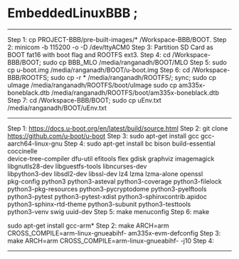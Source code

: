 # EmbeddedLinuxBBB ;

------------------------------------------------------------------------------

Step 1:
cp PROJECT-BBB/pre-built-images/* /Workspace-BBB/BOOT.
Step 2:
minicom -b 115200 -o -D /dev/ttyACM0
Step 3:
Partition SD Card as BOOT fat16 with boot flag and ROOTFS ext3.
Step 4:
cd /Workspace-BBB/BOOT; 
sudo cp BBB_MLO /media/ranganadh/BOOT/MLO
Step 5:
sudo cp u-boot.img /media/ranganadh/BOOT/u-boot.img
Step 6:
cd /Workspace-BBB/ROOTFS; 
sudo cp -r * /media/ranganadh/ROOTFS/; sync;
sudo cp uImage /media/ranganadh/ROOTFS/boot/uImage
sudo cp am335x-boneblack.dtb /media/ranganadh/ROOTFS/boot/am335x-boneblack.dtb
Step 7:
cd /Workspace-BBB/BOOT; 
sudo cp uEnv.txt /media/ranganadh/BOOT/uEnv.txt

------------------------------------------------------------------------------

Step 1:
https://docs.u-boot.org/en/latest/build/source.html
Step 2:
git clone https://github.com/u-boot/u-boot
Step 3:
sudo apt-get install gcc gcc-aarch64-linux-gnu
Step 4:
sudo apt-get install bc bison build-essential coccinelle \
  device-tree-compiler dfu-util efitools flex gdisk graphviz imagemagick \
  libgnutls28-dev libguestfs-tools libncurses-dev \
  libpython3-dev libsdl2-dev libssl-dev lz4 lzma lzma-alone openssl \
  pkg-config python3 python3-asteval python3-coverage python3-filelock \
  python3-pkg-resources python3-pycryptodome python3-pyelftools \
  python3-pytest python3-pytest-xdist python3-sphinxcontrib.apidoc \
  python3-sphinx-rtd-theme python3-subunit python3-testtools \
  python3-venv swig uuid-dev
Step 5:
make menuconfig
Step 6:
make

sudo apt-get install gcc-arm*
Step 2:
make ARCH=arm CROSS_COMPILE=arm-linux-gnueabihf- am335x-evm-defconfig
Step 3:
make ARCH=arm CROSS_COMPILE=arm-linux-gnueabihf- -j10
Step 4:

------------------------------------------------------------------------------
